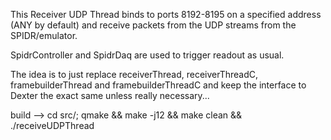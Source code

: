 This Receiver UDP Thread binds to ports 8192-8195 on a specified address (ANY by default) and receive packets from the UDP streams from the SPIDR/emulator.

SpidrController and SpidrDaq are used to trigger readout as usual.

The idea is to just replace receiverThread, receiverThreadC, framebuilderThread and framebuilderThreadC and keep the interface to Dexter the exact same unless really necessary...

build --> cd src/; qmake && make -j12 && make clean && ./receiveUDPThread
